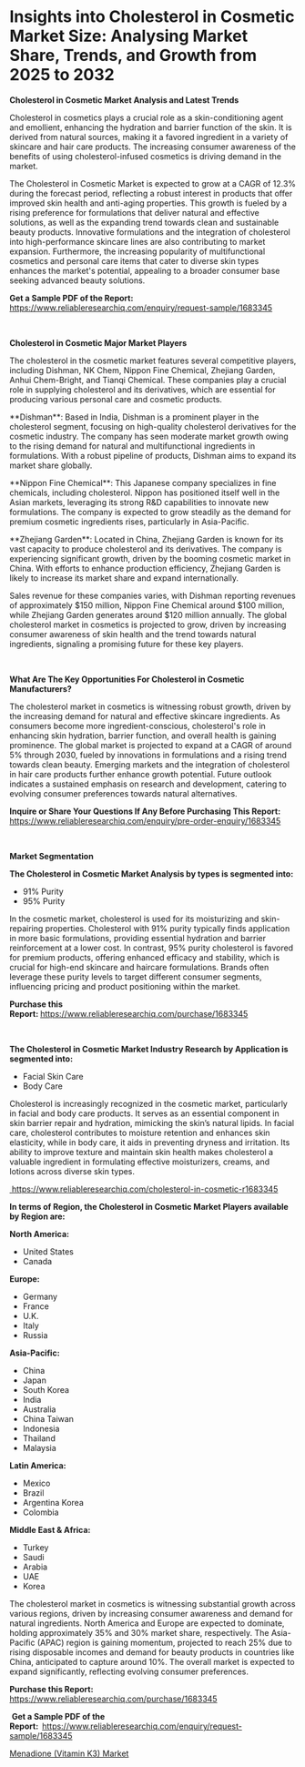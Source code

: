 <p><h1>Insights into Cholesterol in Cosmetic Market Size: Analysing Market Share, Trends, and Growth from 2025 to 2032</h1></p><p><strong>Cholesterol in Cosmetic Market Analysis and Latest Trends</strong></p>
<p><p>Cholesterol in cosmetics plays a crucial role as a skin-conditioning agent and emollient, enhancing the hydration and barrier function of the skin. It is derived from natural sources, making it a favored ingredient in a variety of skincare and hair care products. The increasing consumer awareness of the benefits of using cholesterol-infused cosmetics is driving demand in the market.</p><p>The Cholesterol in Cosmetic Market is expected to grow at a CAGR of 12.3% during the forecast period, reflecting a robust interest in products that offer improved skin health and anti-aging properties. This growth is fueled by a rising preference for formulations that deliver natural and effective solutions, as well as the expanding trend towards clean and sustainable beauty products. Innovative formulations and the integration of cholesterol into high-performance skincare lines are also contributing to market expansion. Furthermore, the increasing popularity of multifunctional cosmetics and personal care items that cater to diverse skin types enhances the market's potential, appealing to a broader consumer base seeking advanced beauty solutions.</p></p>
<p><strong>Get a Sample PDF of the Report:&nbsp;</strong> <a href="https://www.reliableresearchiq.com/enquiry/request-sample/1683345?utm_campaign=3202&utm_medium=2&utm_source=Github&utm_content=ia&utm_term=26032025&utm_id=cholesterol-in-cosmetic">https://www.reliableresearchiq.com/enquiry/request-sample/1683345</a></p>
<p>&nbsp;</p>
<p><strong>Cholesterol in Cosmetic Major Market Players</strong></p>
<p><p>The cholesterol in the cosmetic market features several competitive players, including Dishman, NK Chem, Nippon Fine Chemical, Zhejiang Garden, Anhui Chem-Bright, and Tianqi Chemical. These companies play a crucial role in supplying cholesterol and its derivatives, which are essential for producing various personal care and cosmetic products.</p><p>**Dishman**: Based in India, Dishman is a prominent player in the cholesterol segment, focusing on high-quality cholesterol derivatives for the cosmetic industry. The company has seen moderate market growth owing to the rising demand for natural and multifunctional ingredients in formulations. With a robust pipeline of products, Dishman aims to expand its market share globally.</p><p>**Nippon Fine Chemical**: This Japanese company specializes in fine chemicals, including cholesterol. Nippon has positioned itself well in the Asian markets, leveraging its strong R&D capabilities to innovate new formulations. The company is expected to grow steadily as the demand for premium cosmetic ingredients rises, particularly in Asia-Pacific.</p><p>**Zhejiang Garden**: Located in China, Zhejiang Garden is known for its vast capacity to produce cholesterol and its derivatives. The company is experiencing significant growth, driven by the booming cosmetic market in China. With efforts to enhance production efficiency, Zhejiang Garden is likely to increase its market share and expand internationally.</p><p>Sales revenue for these companies varies, with Dishman reporting revenues of approximately $150 million, Nippon Fine Chemical around $100 million, while Zhejiang Garden generates around $120 million annually. The global cholesterol market in cosmetics is projected to grow, driven by increasing consumer awareness of skin health and the trend towards natural ingredients, signaling a promising future for these key players.</p></p>
<p>&nbsp;</p>
<p><strong>What Are The Key Opportunities For Cholesterol in Cosmetic Manufacturers?</strong></p>
<p><p>The cholesterol market in cosmetics is witnessing robust growth, driven by the increasing demand for natural and effective skincare ingredients. As consumers become more ingredient-conscious, cholesterol's role in enhancing skin hydration, barrier function, and overall health is gaining prominence. The global market is projected to expand at a CAGR of around 5% through 2030, fueled by innovations in formulations and a rising trend towards clean beauty. Emerging markets and the integration of cholesterol in hair care products further enhance growth potential. Future outlook indicates a sustained emphasis on research and development, catering to evolving consumer preferences towards natural alternatives.</p></p>
<p><strong>Inquire or Share Your Questions If Any Before Purchasing This Report:</strong> <a href="https://www.reliableresearchiq.com/enquiry/pre-order-enquiry/1683345?utm_campaign=3202&utm_medium=2&utm_source=Github&utm_content=ia&utm_term=26032025&utm_id=cholesterol-in-cosmetic">https://www.reliableresearchiq.com/enquiry/pre-order-enquiry/1683345</a></p>
<p>&nbsp;</p>
<p><strong>Market Segmentation</strong></p>
<p><strong>The Cholesterol in Cosmetic Market Analysis by types is segmented into:</strong></p>
<p><ul><li>91% Purity</li><li>95% Purity</li></ul></p>
<p><p>In the cosmetic market, cholesterol is used for its moisturizing and skin-repairing properties. Cholesterol with 91% purity typically finds application in more basic formulations, providing essential hydration and barrier reinforcement at a lower cost. In contrast, 95% purity cholesterol is favored for premium products, offering enhanced efficacy and stability, which is crucial for high-end skincare and haircare formulations. Brands often leverage these purity levels to target different consumer segments, influencing pricing and product positioning within the market.</p></p>
<p><strong>Purchase this Report:&nbsp;</strong><a href="https://www.reliableresearchiq.com/purchase/1683345?utm_campaign=3202&utm_medium=2&utm_source=Github&utm_content=ia&utm_term=26032025&utm_id=cholesterol-in-cosmetic">https://www.reliableresearchiq.com/purchase/1683345</a></p>
<p>&nbsp;</p>
<p><strong>The Cholesterol in Cosmetic Market Industry Research by Application is segmented into:</strong></p>
<p><ul><li>Facial Skin Care</li><li>Body Care</li></ul></p>
<p><p>Cholesterol is increasingly recognized in the cosmetic market, particularly in facial and body care products. It serves as an essential component in skin barrier repair and hydration, mimicking the skin’s natural lipids. In facial care, cholesterol contributes to moisture retention and enhances skin elasticity, while in body care, it aids in preventing dryness and irritation. Its ability to improve texture and maintain skin health makes cholesterol a valuable ingredient in formulating effective moisturizers, creams, and lotions across diverse skin types.</p></p>
<p><a href="https://www.reliableresearchiq.com/cholesterol-in-cosmetic-r1683345?utm_campaign=3202&utm_medium=2&utm_source=Github&utm_content=ia&utm_term=26032025&utm_id=cholesterol-in-cosmetic">&nbsp;https://www.reliableresearchiq.com/cholesterol-in-cosmetic-r1683345</a></p>
<p><strong>In terms of Region, the Cholesterol in Cosmetic Market Players available by Region are:</strong></p>
<p>
    <p> <strong> North America: </strong>
        <ul>
            <li>United States</li>
            <li>Canada</li>
        </ul>
        </p> 
    <p> <strong> Europe: </strong>
        <ul>
            <li>Germany</li>
            <li>France</li>
            <li>U.K.</li>
            <li>Italy</li>
            <li>Russia</li>
        </ul>
        </p> 
    <p> <strong> Asia-Pacific: </strong>
        <ul>
            <li>China</li>
            <li>Japan</li>
            <li>South Korea</li>
            <li>India</li>
            <li>Australia</li>
            <li>China Taiwan</li>
            <li>Indonesia</li>
            <li>Thailand</li>
            <li>Malaysia</li>
        </ul>
        </p> 
    <p> <strong> Latin America: </strong>
        <ul>
            <li>Mexico</li>
            <li>Brazil</li>
            <li>Argentina Korea</li>
            <li>Colombia</li>
        </ul>
        </p> 
    <p> <strong> Middle East & Africa: </strong>
        <ul>
            <li>Turkey</li>
            <li>Saudi</li>
            <li>Arabia</li>
            <li>UAE</li>
            <li>Korea</li>
        </ul>
    </p>
    </p>
<p><p>The cholesterol market in cosmetics is witnessing substantial growth across various regions, driven by increasing consumer awareness and demand for natural ingredients. North America and Europe are expected to dominate, holding approximately 35% and 30% market share, respectively. The Asia-Pacific (APAC) region is gaining momentum, projected to reach 25% due to rising disposable incomes and demand for beauty products in countries like China, anticipated to capture around 10%. The overall market is expected to expand significantly, reflecting evolving consumer preferences.</p></p>
<p><strong>Purchase this Report: </strong><a href="https://www.reliableresearchiq.com/purchase/1683345?utm_campaign=3202&utm_medium=2&utm_source=Github&utm_content=ia&utm_term=26032025&utm_id=cholesterol-in-cosmetic">https://www.reliableresearchiq.com/purchase/1683345</a></p>
<p>&nbsp;<strong>Get a Sample PDF of the Report:&nbsp;&nbsp;</strong><a href="https://www.reliableresearchiq.com/enquiry/request-sample/1683345?utm_campaign=3202&utm_medium=2&utm_source=Github&utm_content=ia&utm_term=26032025&utm_id=cholesterol-in-cosmetic">https://www.reliableresearchiq.com/enquiry/request-sample/1683345</a></p>
<p><strong></strong></p>
<p><p><a href="https://github.com/usraceby/Market-Research-Report-List-1/blob/main/menadione-vitamin-k3-market.md?utm_campaign=3202&utm_medium=2&utm_source=Github&utm_content=ia&utm_term=26032025&utm_id=cholesterol-in-cosmetic">Menadione (Vitamin K3) Market</a></p></p>